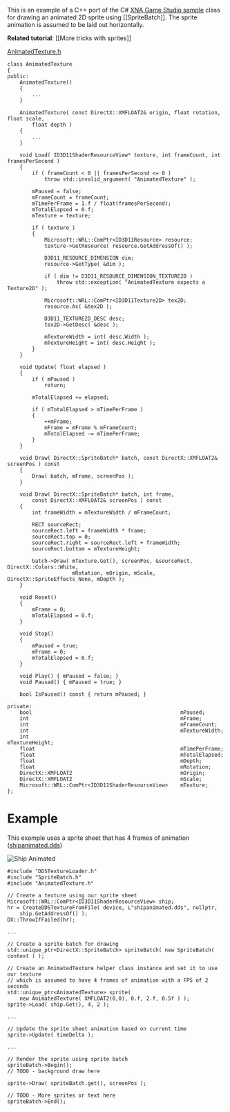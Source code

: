This is an example of a C++ port of the C# [XNA Game Studio sample](http://msdn.microsoft.com/en-us/library/bb203866.aspx) class for drawing an animated 2D sprite using [[SpriteBatch]]. The sprite animation is assumed to be laid out horizontally.

**Related tutorial**: [[More tricks with sprites]]

[AnimatedTexture.h](https://github.com/Microsoft/DirectXTK/wiki/AnimatedTexture.h)

    class AnimatedTexture
    {
    public:
        AnimatedTexture()
        {
            ...
        }

        AnimatedTexture( const DirectX::XMFLOAT2& origin, float rotation, float scale,
            float depth )
        {
            ...
        }

        void Load( ID3D11ShaderResourceView* texture, int frameCount, int framesPerSecond )
        {
            if ( frameCount < 0 || framesPerSecond <= 0 )
                throw std::invalid_argument( "AnimatedTexture" );

            mPaused = false;
            mFrameCount = frameCount;
            mTimePerFrame = 1.f / float(framesPerSecond);
            mTotalElapsed = 0.f;
            mTexture = texture;

            if ( texture )
            {
                Microsoft::WRL::ComPtr<ID3D11Resource> resource;
                texture->GetResource( resource.GetAddressOf() );

                D3D11_RESOURCE_DIMENSION dim;
                resource->GetType( &dim );

                if ( dim != D3D11_RESOURCE_DIMENSION_TEXTURE2D )
                    throw std::exception( "AnimatedTexture expects a Texture2D" );

                Microsoft::WRL::ComPtr<ID3D11Texture2D> tex2D;
                resource.As( &tex2D );

                D3D11_TEXTURE2D_DESC desc;
                tex2D->GetDesc( &desc );

                mTextureWidth = int( desc.Width );
                mTextureHeight = int( desc.Height );
            }
        }

        void Update( float elapsed )
        {
            if ( mPaused )
                return;

            mTotalElapsed += elapsed;

            if ( mTotalElapsed > mTimePerFrame )
            {
                ++mFrame;
                mFrame = mFrame % mFrameCount;
                mTotalElapsed -= mTimePerFrame;
            }
        }

        void Draw( DirectX::SpriteBatch* batch, const DirectX::XMFLOAT2& screenPos ) const
        {
            Draw( batch, mFrame, screenPos );
        }

        void Draw( DirectX::SpriteBatch* batch, int frame,
            const DirectX::XMFLOAT2& screenPos ) const
        {
            int frameWidth = mTextureWidth / mFrameCount;

            RECT sourceRect;
            sourceRect.left = frameWidth * frame;
            sourceRect.top = 0;
            sourceRect.right = sourceRect.left + frameWidth;
            sourceRect.bottom = mTextureHeight;

            batch->Draw( mTexture.Get(), screenPos, &sourceRect, DirectX::Colors::White,
                         mRotation, mOrigin, mScale, DirectX::SpriteEffects_None, mDepth );
        }

        void Reset()
        {
            mFrame = 0;
            mTotalElapsed = 0.f;
        }

        void Stop()
        {
            mPaused = true;
            mFrame = 0;
            mTotalElapsed = 0.f;
        }

        void Play() { mPaused = false; }
        void Paused() { mPaused = true; }

        bool IsPaused() const { return mPaused; }

    private:
        bool                                                mPaused;
        int                                                 mFrame;
        int                                                 mFrameCount;
        int                                                 mTextureWidth;
        int                                                 mTextureHeight;
        float                                               mTimePerFrame;
        float                                               mTotalElapsed;
        float                                               mDepth;
        float                                               mRotation;
        DirectX::XMFLOAT2                                   mOrigin;
        DirectX::XMFLOAT2                                   mScale;
        Microsoft::WRL::ComPtr<ID3D11ShaderResourceView>    mTexture;
    };

# Example
This example uses a sprite sheet that has 4 frames of animation ([shipanimated.dds](https://github.com/Microsoft/DirectXTK/wiki/shipanimated.dds))

![Ship Animated](https://github.com/Microsoft/DirectXTK/wiki/images/shipanimated.png)

    #include "DDSTextureLoader.h"
    #include "SpriteBatch.h"
    #include "AnimatedTexture.h"

    // Create a texture using our sprite sheet
    Microsoft::WRL::ComPtr<ID3D11ShaderResourceView> ship;
    hr = CreateDDSTextureFromFile( device, L"shipanimated.dds", nullptr,
        ship.GetAddressOf() );
    DX::ThrowIfFailed(hr);

    ...

    // Create a sprite batch for drawing
    std::unique_ptr<DirectX::SpriteBatch> spriteBatch( new SpriteBatch( context ) );

    // Create an AnimatedTexture helper class instance and set it to use our texture
    // which is assumed to have 4 frames of animation with a FPS of 2 seconds
    std::unique_ptr<AnimatedTexture> sprite(
        new AnimatedTexture( XMFLOAT2(0,0), 0.f, 2.f, 0.5f ) );
    sprite->Load( ship.Get(), 4, 2 );

    ...

    // Update the sprite sheet animation based on current time
    sprite->Update( timeDelta );

    ...

    // Render the sprite using sprite batch
    spriteBatch->Begin();
    // TODO - background draw here

    sprite->Draw( spriteBatch.get(), screenPos );

    // TODO - More sprites or text here
    spriteBatch->End();

